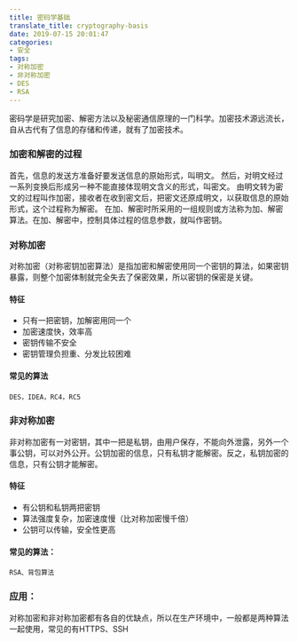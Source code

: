 ```yaml
---
title: 密码学基础
translate_title: cryptography-basis
date: 2019-07-15 20:01:47
categories:
- 安全
tags:
- 对称加密
- 非对称加密
- DES
- RSA
---
```

密码学是研究加密、解密方法以及秘密通信原理的一门科学。加密技术源远流长，自从古代有了信息的存储和传递，就有了加密技术。
### 加密和解密的过程
首先，信息的发送方准备好要发送信息的原始形式，叫明文。
然后，对明文经过一系列变换后形成另一种不能直接体现明文含义的形式，叫密文。
由明文转为密文的过程叫作加密，接收者在收到密文后，把密文还原成明文，以获取信息的原始形式，这个过程称为解密。
在加、解密时所采用的一组规则或方法称为加、解密算法。在加、解密中，控制具体过程的信息参数，就叫作密钥。
### 对称加密
对称加密（对称密钥加密算法）是指加密和解密使用同一个密钥的算法，如果密钥暴露，则整个加密体制就完全失去了保密效果，所以密钥的保密是关键。

#### 特征
+ 只有一把密钥，加解密用同一个
+ 加密速度快，效率高
+ 密钥传输不安全
+ 密钥管理负担重、分发比较困难

#### 常见的算法
    DES，IDEA，RC4，RC5

### 非对称加密
非对称加密有一对密钥，其中一把是私钥，由用户保存，不能向外泄露，另外一个事公钥，可以对外公开。公钥加密的信息，只有私钥才能解密。反之，私钥加密的信息，只有公钥才能解密。
#### 特征
* 有公钥和私钥两把密钥
* 算法强度复杂，加密速度慢（比对称加密慢千倍）
* 公钥可以传输，安全性更高

#### 常见的算法：
    RSA、背包算法

### 应用：
对称加密和非对称加密都有各自的优缺点，所以在生产环境中，一般都是两种算法一起使用，常见的有HTTPS、SSH
